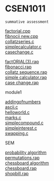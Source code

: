 # CSEN1011

  
    summative assessment
    
[factorial.cpp](https://github.com/anjalianni/CSEN1011/blob/13bace14e91b9d9ae2509e0c336aa59fcf83d2fa/factorial.cpp)<br/>
[fibnocii new.cpp](https://github.com/anjalianni/CSEN1011/blob/13bace14e91b9d9ae2509e0c336aa59fcf83d2fa/fibnocci%20new.cpp)<br/>
[collatzseries.c](https://github.com/anjalianni/CSEN1011/blob/9f7bd72c73e3b996caf639423a6747d30234b1b8/collatzseries.c)<br/>
[simplecalculator.c](https://github.com/anjalianni/CSEN1011/blob/9f7bd72c73e3b996caf639423a6747d30234b1b8/simplecalculator.c)<br/>
[casechange.c](https://github.com/anjalianni/CSEN1011/blob/9f7bd72c73e3b996caf639423a6747d30234b1b8/casechange.c)<br/>

[factORIAL(3).rap](https://github.com/anjalianni/CSEN1011/blob/5e16a5baf30b0a3caaa7400c99e0df1cc285caa7/FactORIAL.rap)<br/>
[fibonacci.rap](https://github.com/anjalianni/CSEN1011/blob/5e16a5baf30b0a3caaa7400c99e0df1cc285caa7/fibonacci.rap)<br/>
[collatz sequence.rap](https://github.com/anjalianni/CSEN1011/blob/5e16a5baf30b0a3caaa7400c99e0df1cc285caa7/collatz%20sequence.rap)<br/>
[simple calculator.rap](https://github.com/anjalianni/CSEN1011/blob/5e16a5baf30b0a3caaa7400c99e0df1cc285caa7/simple%20calculator.rap)<br/>
[case change.rap](https://github.com/anjalianni/CSEN1011/blob/5e16a5baf30b0a3caaa7400c99e0df1cc285caa7/casechange.rap)<br/>

module1 

[addingofnumbers](https://github.com/anjalianni/CSEN1011/blob/5e73ec745fa59ec7fc901f1dcc5b46979b2361a8/addingofnumbers.c)<br/>
[ascii.c](https://github.com/anjalianni/CSEN1011/blob/8c70f0bb9daaa10ff6361834070e9117984d176c/ascii.c)<br/>
[helloworld.c](https://github.com/anjalianni/CSEN1011/blob/71f5f940db14762fdf3d3cedcaa7f91e52a90914/helloworld.c)<br/>
[marks.c](https://github.com/anjalianni/CSEN1011/blob/7bae74cb606f335da8441be3faaf344c625fc9cd/marks.c)<br/>
[simplecompound.c](https://github.com/anjalianni/CSEN1011/blob/6df4d5976f65391c30b7e4851b7826592a780973/simplecompond.c)<br/>
[simpleinterest.c](https://github.com/anjalianni/CSEN1011/blob/acab67cb7fabcc5f4586df417691d9ba5daeebcb/simpleinterest.c)<br/>
[swapping.c](https://github.com/anjalianni/CSEN1011/blob/9671295f0df11fe11947aa74c909a4e9d3c9b283/swapping.c)<br/>

SEM

[probability algorithm](https://github.com/anjalianni/CSEN1011/blob/87233ea7b9f355c6175f6bbe9a31bf435e5d7025/probability%20algorithm)<br/>
[permutations.rap](https://github.com/anjalianni/CSEN1011/blob/efdf51e2c55ae4751ae897373cfff187c465a0ee/permutation.rap)</br>
[chessboard algorithm](https://github.com/anjalianni/CSEN1011/blob/1c2773acdf6e52a258360223c6166b7d18e33a1a/chessboard%20algorithm)<br/>
[chessboard.rap](https://github.com/anjalianni/CSEN1011/blob/88ca65dea18a18680141382da09d17f686f01b3b/chessboard.rap)<br/>
[shopbill.rap](https://github.com/anjalianni/CSEN1011/blob/7193b8ab2ea8dacc99009927d35779f9f2bd2f28/shopbill.rap)<br/>
